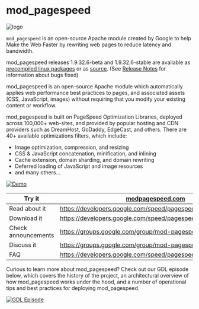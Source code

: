 # mod_pagespeed
![logo](https://storage.googleapis.com/icons.google.com.a.appspot.com/google-assets/branding/product_logos/_quantum/res-export/logo_pagespeed_192px_clr.svg)

`mod_pagespeed` is an open-source Apache module created by Google to help Make the Web Faster by rewriting web pages to reduce latency and bandwidth.

mod_pagespeed releases 1.9.32.6-beta and 1.9.32.6-stable are available as [precompiled linux packages](https://developers.google.com/speed/pagespeed/module/download) or as [source](https://developers.google.com/speed/pagespeed/module/build_mod_pagespeed_from_source). (See [Release Notes](https://developers.google.com/speed/pagespeed/module/release_notes) for information about bugs fixed)

mod_pagespeed is an open-source Apache module which automatically applies web performance best practices to pages, and associated assets (CSS, JavaScript, images) without requiring that you modify your existing content or workflow.

mod_pagespeed is built on PageSpeed Optimization Libraries, deployed across 100,000+ web-sites, and provided by popular hosting and CDN providers such as DreamHost, GoDaddy, EdgeCast, and others. There are 40+ available optimizations filters, which include:

- Image optimization, compression, and resizing
- CSS & JavaScript concatenation, minification, and inlining
- Cache extension, domain sharding, and domain rewriting
- Deferred loading of JavaScript and image resources
- and many others...

[![Demo](http://img.youtube.com/vi/8moGR2qf994/0.jpg)](http://www.youtube.com/watch?v=8moGR2qf994)

|  Try it 	|   [modpagespeed.com](https://modpagespeed.com)	|
|---	|---	|
| Read about it  |https://developers.google.com/speed/pagespeed/module   |
| Download it  | https://developers.google.com/speed/pagespeed/module/download  |
| Check announcements  |https://groups.google.com/group/mod-pagespeed-announce   |
| Discuss it  | https://groups.google.com/group/mod-pagespeed-discuss  |
|FAQ   | https://developers.google.com/speed/pagespeed/module/faq  |


Curious to learn more about mod_pagespeed? Check out our GDL episode below, which covers the history of the project, an architectural overview of how mod_pagespeed works under the hood, and a number of operational tips and best practices for deploying mod_pagespeed.

[![GDL Episode](http://img.youtube.com/vi/6uCAdQSHhmA/0.jpg)](http://www.youtube.com/watch?v=6uCAdQSHhmA)
